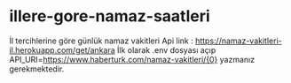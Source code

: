 # illere-gore-namaz-saatleri
İl tercihlerine göre günlük namaz vakitleri
Api link : https://namaz-vakitleri-il.herokuapp.com/get/ankara
İlk olarak .env dosyası açıp API_URI=https://www.haberturk.com/namaz-vakitleri/{0} yazmanız gerekmektedir.
